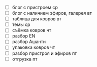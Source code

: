 - [ ] блог с пристроем ср
- [ ] блог с наличием эфиров, галерея вт
- [ ] таблица для ковров вт
- [ ] темы ср
- [ ] съёмка ковров чт
- [ ] разбор EN 
- [ ] разбор Ашанти
- [ ] упаковка ковров чт
- [ ] разбор пристроя и эфиров пт
- [ ] отгрузка  пт